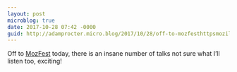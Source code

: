 ```yaml
---
layout: post
microblog: true
date: 2017-10-28 07:42 -0000
guid: http://adamprocter.micro.blog/2017/10/28/off-to-mozfesthttpsmozillafestivalorg.html
---
```

Off to [MozFest](https://mozillafestival.org/) today, there is an insane number of talks not sure what I’ll listen too, exciting!
